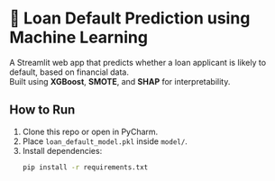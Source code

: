 # 🏦 Loan Default Prediction using Machine Learning

A Streamlit web app that predicts whether a loan applicant is likely to default, based on financial data.  
Built using **XGBoost**, **SMOTE**, and **SHAP** for interpretability.

## How to Run
1. Clone this repo or open in PyCharm.
2. Place `loan_default_model.pkl` inside `model/`.
3. Install dependencies:
   ```bash
   pip install -r requirements.txt

